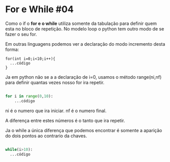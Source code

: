 # For e While #04

Como o if o __for e o while__ utiliza somente da tabulação para definir quem esta no bloco de repetição.
No modelo loop o python tem outro modo de se fazer o seu for.

Em outras linguagens podemos ver a declaração do modo incremento desta forma:

```
for(int i=0;i<10;i++){
  ...código
}
```

Ja em python não se a a declaração de i=0, usamos o método range(ni,nf) para definir quantas vezes nosso for ira repetir.

```python

for i in range(0,10):
    ...código

```


ni é o numero que ira iniciar.
nf é o numero final.

A diferença entre estes números é o tanto que ira repetir.

Ja o while a única diferença que podemos encontrar é somente a aparição do dois pontos ao contrario da chaves.

```python

while(i>10):
  ...código


```
